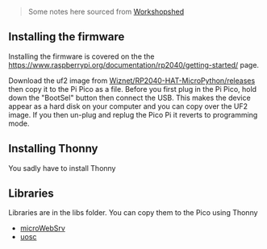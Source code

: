 
> Some notes here sourced from [Workshopshed](https://community.element14.com/members-area/personalblogs/b/andy-clark-s-blog/posts/vscode-and-micropython-for-the-pi-pico)

## Installing the firmware
Installing the firmware is covered on the the https://www.raspberrypi.org/documentation/rp2040/getting-started/ page.

Download the uf2 image from [Wiznet/RP2040-HAT-MicroPython/releases](https://github.com/Wiznet/RP2040-HAT-MicroPython/releases) then copy it to the Pi Pico as a file. Before you first plug in the Pi Pico, hold down the "BootSel" button then connect the USB. This makes the device appear as a hard disk on your computer and you can copy over the UF2 image. If you then un-plug and replug the Pico Pi it reverts to programming mode.

## Installing Thonny

You sadly have to install Thonny 

## Libraries

Libraries are in the libs folder. You can copy them to the Pico using Thonny

- [microWebSrv](https://github.com/jczic/MicroWebSrv)
- [uosc](https://github.com/SpotlightKid/micropython-osc)
